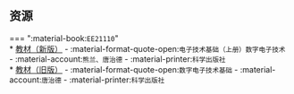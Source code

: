 ## 资源  
=== ":material-book:`EE21110`"  
    * [教材（新版）](http://api.cqu-openlib.cn/file?key=iFgoR35vfs6j) - :material-format-quote-open:`电子技术基础（上册）数字电子技术` - :material-account:`熊兰、唐治德` - :material-printer:`科学出版社`  
    * [教材（旧版）](http://api.cqu-openlib.cn/file?key=ihkmc2o4tqvc) - :material-format-quote-open:`数字电子技术基础` - :material-account:`唐治德` - :material-printer:`科学出版社`  
